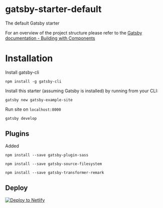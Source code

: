 # gatsby-starter-default
The default Gatsby starter

For an overview of the project structure please refer to the [Gatsby documentation - Building with Components](https://www.gatsbyjs.org/docs/building-with-components/)

# Installation

Install gatsby-cli
```
npm install -g gatsby-cli
```
Install this starter (assuming Gatsby is installed) by running from your CLI:
```
gatsby new gatsby-example-site
```
Run site on `localhost:8000`
```
gatsby develop
```

## Plugins

Added
```
npm install --save gatsby-plugin-sass

npm install --save gatsby-source-filesystem

npm install --save gatsby-transformer-remark
```

## Deploy

[![Deploy to Netlify](https://www.netlify.com/img/deploy/button.svg)](https://app.netlify.com/start/deploy?repository=https://github.com/gatsbyjs/gatsby-starter-default)
